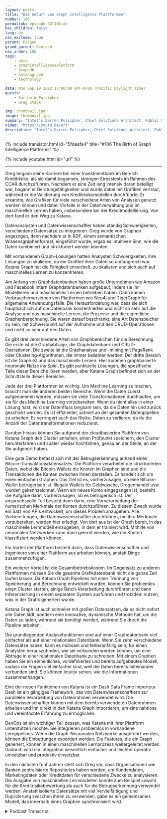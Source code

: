 ```yaml
---
layout: posts
title: "Die Geburt von Graph Intelligence Plattformen"
number: 106
permalink: episode-EDT106-de
has_children: false
lang: de
nav_exclude: true
parent: Folgen
grand_parent: Deutsch
nav_order: 106
tags:
    - data
    - graphintelligenceplatform
    - graphdb
    - katanagraph
    - technology

date: Mon Sep 19 2022 17:00:00 GMT-0700 (Pacific Daylight Time)
guests:
    - Darren W Pulsipher
    - Greg Steck

img: thumbnail.jpg
image: thumbnail.jpg
summary: "Intel’s Darren Pulsipher, Chief Solutions Architect, Public Sector und Greg Steck, Senior Director of Industry Solutions, Katana Graph, sprechen über die Vorteile von Katana's Graph Intelligence Plattform."
video: "https://youtu.be/url"
description: "Intel’s Darren Pulsipher, Chief Solutions Architect, Public Sector und Greg Steck, Senior Director of Industry Solutions, Katana Graph, sprechen über die Vorteile von Katana's Graph Intelligence Plattform."
---
```


<div>
{% include transistor.html id="5fdeafa4" title="#106 The Birth of Graph Intelligence Platforms" %}

{% include youtube.html id="url" %}
</div>

---

Greg begann seine Karriere bei einer Investmentbank im Bereich Kreditrisiko, als sie damit begannen, strengen Stresstests im Rahmen des CCAR durchzuführen. Nachdem er eine Zeit lang intensiv daran beteiligt war, begann er Beratungstätigkeiten und wurde dabei mit Grafiken vertraut, während er die Validierung von Kreditrisikomodellen durchführte. Er erkannte, wie Grafiken für viele verschiedene Arten von Analysen genutzt werden können und dabei Vorteile in der Datenverwaltung und im maschinellen Lernen haben, insbesondere bei der Kreditmodellierung. Von dort fand er den Weg zu Katana.

Datenanalysten und Datenwissenschaftler haben ständig Schwierigkeiten, verschiedene Datensätze zu integrieren. Greg wurde von Graphen angezogen, denn nachdem er in RDF, einem semantischen Wissensgraphenformat, eingeführt wurde, ergab es intuitiven Sinn, wie die Daten kombiniert und strukturiert werden könnten.

Mit vorhandenen Graph-Lösungen hatten Analysten Schwierigkeiten, ihre Lösungen zu skalieren, da ein Großteil ihrer Daten so umfangreich war. Katana Graph hat die Fähigkeit entwickelt, zu skalieren und sich auch auf maschinelles Lernen zu konzentrieren.

Am Anfang von Graphdatenbanken haben große Unternehmen wie Amazon und Facebook intern Graphdatenbanken aufgebaut, indem sie ihr Modellieren und maschinelles Lernen betrieben haben. Dann kamen Verbraucherversionen von Plattformen wie Neo4j und TigerGraph für allgemeine Anwendungsfälle. Die Herausforderung war, dass sie sich hauptsächlich auf die Datenbank konzentrierten und nicht so sehr auf die Analyse und das maschinelle Lernen, die Prozesse und die eigentliche Graphenberechnung. Sie waren darauf beschränkt, eine Art Datenspeicher zu sein, mit Schwerpunkt auf der Aufnahme und den CRUD-Operationen und nicht so sehr auf den Daten.

Es gibt drei verschiedene Arten von Graphbereichen für die Berechnung. Die erste ist die Graphabfrage, die Graphdatenbank und CRUD-Operationen. Die zweite ist die Graphanalyse und -mining mit PageRank oder Clustering-Algorithmen, die immer beliebter werden. Der dritte Bereich ist die Graph-KI und das maschinelle Lernen. Hier kommen graphbasierte neuronale Netze ins Spiel. Es gibt punktuelle Lösungen, die spezifische Teile dieser Bereiche lösen werden, aber Katana Graph befindet sich an der Schnittstelle dieser Bereiche.

Jede der drei Plattformen ist wichtig. Um Machine Learning zu machen, braucht man die anderen beiden Bereiche. Wenn die Daten zuerst aufgenommen werden, müssen sie viele Transformationen durchlaufen, um sie für das Machine Learning vorzubereiten. Wenn du nicht alles in einer Lösung hast, wird der Datenfluss langsam sein, da die Daten hin und zurück geschickt werden. Es ist effizienter, schnell an der gesamten Datenpipeline zu arbeiten. Es verringert auch das Risiko, Daten zu verlieren, da du die Anzahl der Datentransformationen reduzierst.

Darüber hinaus können Sie aufgrund der cloudbasierten Plattform von Katana Graph den Cluster anhalten, einen Prüfpunkt speichern, den Cluster herunterfahren und später wieder hochfahren, genau an der Stelle, an der Sie aufgehört haben.

Eine gute Demo befasst sich mit der Betrugserkennung anhand eines Bitcoin-Transaktionsdatensatzes. Die Plattform verarbeitet die strukturierten Daten, wobei die Bitcoin-Wallets die Knoten im Graphen sind und die Transaktionen die Kanten zwischen ihnen darstellen. Es handelt sich um einen einfachen Graphen. Das Ziel ist es, vorherzusagen, ob eine Bitcoin-Wallet betrügerisch ist. Illegale Wallets für Geldwäsche, Drogenhandel usw. wurden gekennzeichnet. Wenn ein neues Konto eingegangen ist, besteht die Aufgabe darin, vorherzusagen, ob es betrügerisch ist. Der anspruchsvolle Teil besteht dann darin, eine Vorverarbeitung der numerischen Merkmale der Konten durchzuführen. Zu diesem Zweck wurde ein Satz von APIs entwickelt, um dieses Problem anzugehen. Alle Vorbereitungen, die Datenwissenschaftler durchführen, um ihre Merkmale vorzubereiten, werden hier erledigt. Von dort aus ist der Graph bereit, in das maschinelle Lernmodell einzugeben, in dem er trainiert wird. Mithilfe von neuronalen Netzwerken kann dann gelernt werden, wie die Konten klassifiziert werden können.

Ein Vorteil der Plattform besteht darin, dass Datenwissenschaftler und Ingenieure von einer Plattform aus arbeiten können, anstatt Dinge zusammenzufügen.

Ein weiterer Vorteil ist die Gesamtbetriebskosten. Im Gegensatz zu anderen Plattformen müssen Sie die gesamte Grafikdatenbank nicht die ganze Zeit laufen lassen. Da Katana Graph Pipelines mit einer Trennung von Speicherung und Berechnung entwickelt wurden, können Sie problemlos einen Cluster starten, einige Batch-Verarbeitung durchführen und dann Inferenzierung in einem separaten System ausführen und trotzdem nutzen, was in der Grafik generiert wurde.

Katana Graph ist auch schneller mit großen Datensätzen, da es nicht sofort alle Daten lädt, sondern eine innovative, dynamische Methode hat, um die Daten zu laden, während sie benötigt werden, während Sie durch die Pipeline arbeiten.

Die grundlegenden Analysefunktionen sind auf einer Graphdatenbank viel einfacher als auf einer relationalen Datenbank. Wenn Sie zehn verschiedene Datensätze haben, kann es mühsam und fehleranfällig sein, für einen Analysten herauszufinden, wie sie verbunden werden können, um eine Abfrage in einer relationalen Datenbank zu schreiben. Mit einem Graphen haben Sie ein einheitliches, vordefiniertes und bereits aufgebautes Modell, sodass die Fragen viel einfacher sind, weil die Daten bereits miteinander verbunden sind. Sie können intuitiv sehen, wie die Informationen zusammenhängen.

Eine der neuen Funktionen von Katana ist ein Dash Data Frame Importeur. Dash ist ein gängiges Framework, das von Datenwissenschaftlern zur parallelen Verarbeitung von Datenrahmen verwendet wird. Die Datenwissenschaftler können mit dem bereits verwendeten Datenrahmen arbeiten und ihn direkt in den Katana Graph importieren, um eine nahtlose und vereinfachte Erfahrung zu ermöglichen.

DevOps ist ein wichtiger Teil dessen, was Katana mit ihrer Plattform unterstützen möchte. Sie integrieren problemlos in vorhandene Lernpipelines. Wenn die Graph-Neuronalen Netzwerke ausgeführt werden, können die Einbettungen exportiert werden. Die Features, die ein Graph generiert, können in einen maschinellen Lernprozess weitergeleitet werden. Dadurch wird die Integration wesentlich einfacher und leichter operativ umsetzbar und produktiv einsetzbar.

In den nächsten fünf Jahren stellt sich Greg vor, dass Organisationen wie Banken zentralisierte Repositories haben werden, um Kundendaten, Marketingdaten oder Kreditdaten für verschiedene Zwecke zu analysieren. Die Ausgabe von maschinellen Lernmodellen könnte zum Beispiel sowohl für die Kreditrisikobewertung als auch für die Betrugserkennung verwendet werden. Anstatt isolierte Datensätze mit viel Vervielfältigung und Duplizierung zwischen ihnen zu verwenden, gäbe es ein gemeinsames Modell, das innerhalb eines Graphen synchronisiert wird.



<details>
<summary> Podcast Transcript </summary>

<p></p>

</details>

